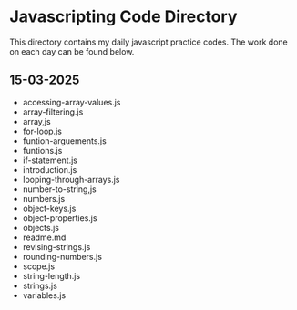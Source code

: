 # Javascripting Code Directory

This directory contains my daily javascript practice codes. The work done on each day can be found below. 

## 15-03-2025
  - accessing-array-values.js
  - array-filtering.js
  - array,js
  - for-loop.js
  - funtion-arguements.js
  - funtions.js
  - if-statement.js
  - introduction.js
  - looping-through-arrays.js
  - number-to-string,js
  - numbers.js
  - object-keys.js
  - object-properties.js
  - objects.js
  - readme.md
  - revising-strings.js
  - rounding-numbers.js
  - scope.js
  - string-length.js
  - strings.js
  - variables.js
